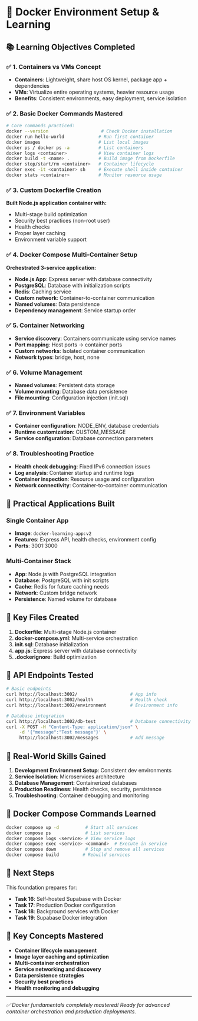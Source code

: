 # 🐳 Docker Environment Setup & Learning

## 📚 Learning Objectives Completed

### ✅ 1. Containers vs VMs Concept
- **Containers**: Lightweight, share host OS kernel, package app + dependencies
- **VMs**: Virtualize entire operating systems, heavier resource usage
- **Benefits**: Consistent environments, easy deployment, service isolation

### ✅ 2. Basic Docker Commands Mastered
```bash
# Core commands practiced:
docker --version                    # Check Docker installation
docker run hello-world             # Run first container
docker images                      # List local images
docker ps / docker ps -a           # List containers
docker logs <container>            # View container logs
docker build -t <name> .           # Build image from Dockerfile
docker stop/start/rm <container>   # Container lifecycle
docker exec -it <container> sh     # Execute shell inside container
docker stats <container>           # Monitor resource usage
```

### ✅ 3. Custom Dockerfile Creation
**Built Node.js application container with:**
- Multi-stage build optimization
- Security best practices (non-root user)
- Health checks
- Proper layer caching
- Environment variable support

### ✅ 4. Docker Compose Multi-Container Setup
**Orchestrated 3-service application:**
- **Node.js App**: Express server with database connectivity
- **PostgreSQL**: Database with initialization scripts
- **Redis**: Caching service
- **Custom network**: Container-to-container communication
- **Named volumes**: Data persistence
- **Dependency management**: Service startup order

### ✅ 5. Container Networking
- **Service discovery**: Containers communicate using service names
- **Port mapping**: Host ports → container ports
- **Custom networks**: Isolated container communication
- **Network types**: bridge, host, none

### ✅ 6. Volume Management
- **Named volumes**: Persistent data storage
- **Volume mounting**: Database data persistence
- **File mounting**: Configuration injection (init.sql)

### ✅ 7. Environment Variables
- **Container configuration**: NODE_ENV, database credentials
- **Runtime customization**: CUSTOM_MESSAGE
- **Service configuration**: Database connection parameters

### ✅ 8. Troubleshooting Practice
- **Health check debugging**: Fixed IPv6 connection issues
- **Log analysis**: Container startup and runtime logs
- **Container inspection**: Resource usage and configuration
- **Network connectivity**: Container-to-container communication

## 🚀 Practical Applications Built

### Single Container App
- **Image**: `docker-learning-app:v2`
- **Features**: Express API, health checks, environment config
- **Ports**: 3001:3000

### Multi-Container Stack
- **App**: Node.js with PostgreSQL integration
- **Database**: PostgreSQL with init scripts
- **Cache**: Redis for future caching needs
- **Network**: Custom bridge network
- **Persistence**: Named volume for database

## 🔧 Key Files Created

1. **Dockerfile**: Multi-stage Node.js container
2. **docker-compose.yml**: Multi-service orchestration
3. **init.sql**: Database initialization
4. **app.js**: Express server with database connectivity
5. **.dockerignore**: Build optimization

## 🧪 API Endpoints Tested

```bash
# Basic endpoints
curl http://localhost:3002/                    # App info
curl http://localhost:3002/health              # Health check
curl http://localhost:3002/environment         # Environment info

# Database integration
curl http://localhost:3002/db-test             # Database connectivity
curl -X POST -H "Content-Type: application/json" \
     -d '{"message":"Test message"}' \
     http://localhost:3002/messages            # Add message
```

## 🎯 Real-World Skills Gained

1. **Development Environment Setup**: Consistent dev environments
2. **Service Isolation**: Microservices architecture
3. **Database Management**: Containerized databases
4. **Production Readiness**: Health checks, security, persistence
5. **Troubleshooting**: Container debugging and monitoring

## 🔄 Docker Compose Commands Learned

```bash
docker compose up -d          # Start all services
docker compose ps             # List services
docker compose logs <service> # View service logs
docker compose exec <service> <command>  # Execute in service
docker compose down           # Stop and remove all services
docker compose build         # Rebuild services
```

## 🌟 Next Steps

This foundation prepares for:
- **Task 16**: Self-hosted Supabase with Docker
- **Task 17**: Production Docker configuration
- **Task 18**: Background services with Docker
- **Task 19**: Supabase Docker integration

## 📖 Key Concepts Mastered

- **Container lifecycle management**
- **Image layer caching and optimization**
- **Multi-container orchestration**
- **Service networking and discovery**
- **Data persistence strategies**
- **Security best practices**
- **Health monitoring and debugging**

---

*✅ Docker fundamentals completely mastered! Ready for advanced container orchestration and production deployments.* 